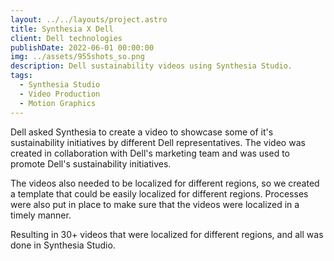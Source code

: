 ```yaml
---
layout: ../../layouts/project.astro
title: Synthesia X Dell
client: Dell technologies
publishDate: 2022-06-01 00:00:00
img: ../assets/955shots_so.png
description: Dell sustainability videos using Synthesia Studio.
tags:
  - Synthesia Studio
  - Video Production
  - Motion Graphics
---
```


Dell asked Synthesia to create a video to showcase some of it's sustainability initiatives by different Dell representatives. The video was created in collaboration with Dell's marketing team and was used to promote Dell's sustainability initiatives.

The videos also needed to be localized for different regions, so we created a template that could be easily localized for different regions. Processes were also put in place to make sure that the videos were localized in a timely manner.

Resulting in 30+ videos that were localized for different regions, and all was done in Synthesia Studio.
